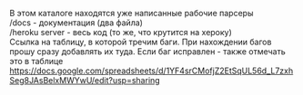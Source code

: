 В этом каталоге находятся уже написанные рабочие парсеры
<br>
/docs - документация (два файла)
<br>
/heroku server - весь код (то же, что крутится на хероку)
<br>
Ссылка на таблицу, в которой тречим баги. При нахождении багов прошу сразу добавлять их туда. Если баг исправлен - также отмечать это в таблице
https://docs.google.com/spreadsheets/d/1YF4srCMofjZ2EtSqUL56d_L7zxhSeg8JAsBelxMWYwU/edit?usp=sharing
